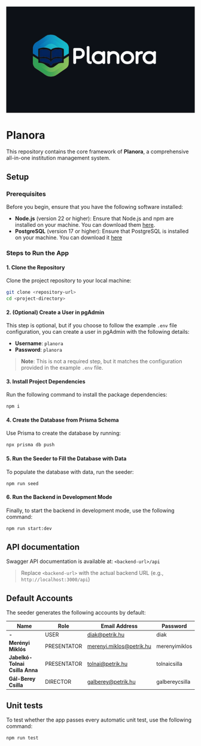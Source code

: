 ![Image](https://github.com/PlanoraTech/other-important-files/blob/9f8744e572874a421c6820d62750ddc49fd4d72a/planora-logo-white-github.png)
# Planora
This repository contains the core framework of **Planora**, a comprehensive all-in-one institution management system.

## Setup

### Prerequisites

Before you begin, ensure that you have the following software installed:

- **Node.js** (version 22 or higher): Ensure that Node.js and npm are installed on your machine. You can download them [here](https://nodejs.org/).
- **PostgreSQL** (version 17 or higher): Ensure that PostgreSQL is installed on your machine. You can download it [here](https://www.postgresql.org/)

### Steps to Run the App

#### 1. Clone the Repository
Clone the project repository to your local machine:
```bash
git clone <repository-url>
cd <project-directory>
```

#### 2. (Optional) Create a User in pgAdmin

This step is optional, but if you choose to follow the example `.env` file configuration, you can create a user in pgAdmin with the following details:

- **Username**: `planora`
- **Password**: `planora`

> **Note**: This is not a required step, but it matches the configuration provided in the example `.env` file.

#### 3. Install Project Dependencies

Run the following command to install the package dependencies:

```bash
npm i
```

#### 4. Create the Database from Prisma Schema
Use Prisma to create the database by running:
```bash
npx prisma db push
```

#### 5. Run the Seeder to Fill the Database with Data
To populate the database with data, run the seeder:
```bash
npm run seed
```

#### 6. Run the Backend in Development Mode
Finally, to start the backend in development mode, use the following command:
```bash
npm run start:dev
```

## API documentation
Swagger API documentation is available at: `<backend-url>/api`

> Replace `<backend-url>` with the actual backend URL (e.g., `http://localhost:3000/api`)

## Default Accounts

The seeder generates the following accounts by default:

| Name                            | Role         | Email Address                | Password         |
|---------------------------------|--------------|------------------------------|------------------|
|             **-**               | USER         | diak@petrik.hu               | diak             |
| **Merényi Miklós**              | PRESENTATOR  | merenyi.miklos@petrik.hu     | merenyimiklos    |
| **Jabelkó-Tolnai Csilla Anna**  | PRESENTATOR  | tolnai@petrik.hu             | tolnaicsilla     |
| **Gál-Berey Csilla**            | DIRECTOR     | galberey@petrik.hu           | galbereycsilla   |


## Unit tests
To test whether the app passes every automatic unit test, use the following command:
```bash
npm run test
```
